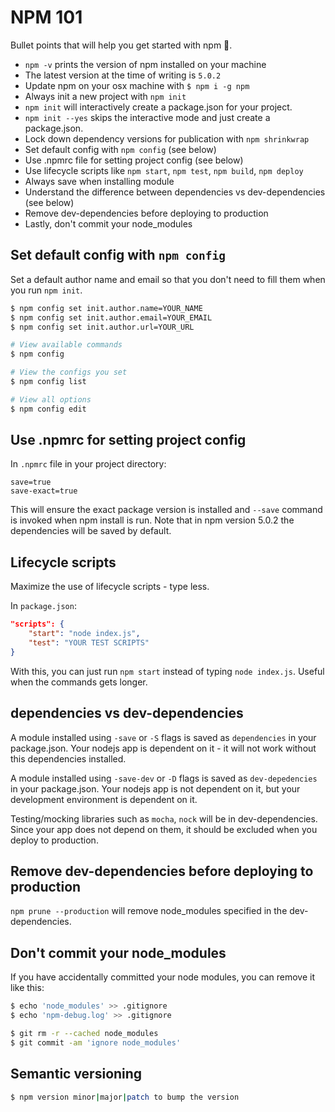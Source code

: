 # NPM 101

Bullet points that will help you get started with npm :metal:.

+ `npm -v` prints the version of npm installed on your machine
+ The latest version at the time of writing is `5.0.2`
+ Update npm on your osx machine with `$ npm i -g npm`
+ Always init a new project with `npm init`
+ `npm init` will interactively create a package.json for your project. 
+ `npm init --yes` skips the interactive mode and just create a package.json.
+ Lock down dependency versions for publication with `npm shrinkwrap`
+ Set default config with `npm config` (see below)
+ Use .npmrc file for setting project config (see below)
+ Use lifecycle scripts like `npm start`, `npm test`, `npm build`, `npm deploy`
+ Always save when installing module 
+ Understand the difference between dependencies vs dev-dependencies (see below)
+ Remove dev-dependencies before deploying to production
+ Lastly, don't commit your node_modules


## Set default config with `npm config`

Set a default author name and email so that you don't need to fill them when you run `npm init`.

```bash
$ npm config set init.author.name=YOUR_NAME
$ npm config set init.author.email=YOUR_EMAIL
$ npm config set init.author.url=YOUR_URL

# View available commands
$ npm config

# View the configs you set
$ npm config list

# View all options
$ npm config edit
```



## Use .npmrc for setting project config

In `.npmrc` file in your project directory:

```npmrc
save=true
save-exact=true
```

This will ensure the exact package version is installed and `--save` command is invoked when npm install is run. Note that in npm version 5.0.2 the dependencies will be saved by default.

## Lifecycle scripts

Maximize the use of lifecycle scripts - type less.

In `package.json`:
```json
"scripts": {
    "start": "node index.js",
    "test": "YOUR TEST SCRIPTS"
}
```

With this, you can just run `npm start` instead of typing `node index.js`. Useful when the commands gets longer.

## dependencies vs dev-dependencies

A module installed using `-save` or `-S` flags is saved as `dependencies` in your package.json. Your nodejs app is dependent on it - it will not work without this dependencies installed.

A module installed using `-save-dev` or `-D` flags is saved as `dev-depedencies` in your package.json. Your nodejs app is not dependent on it, but your development environment is dependent on it.

Testing/mocking libraries such as `mocha`, `nock` will be in dev-dependencies. Since your app does not depend on them, it should be excluded when you deploy to production.

## Remove dev-dependencies before deploying to production

`npm prune --production` will remove node_modules specified in the dev-dependencies.

## Don't commit your node_modules

If you have accidentally committed your node modules, you can remove it like this:
```bash
$ echo 'node_modules' >> .gitignore
$ echo 'npm-debug.log' >> .gitignore

$ git rm -r --cached node_modules
$ git commit -am 'ignore node_modules'
```

## Semantic versioning

```bash
$ npm version minor|major|patch to bump the version
```

